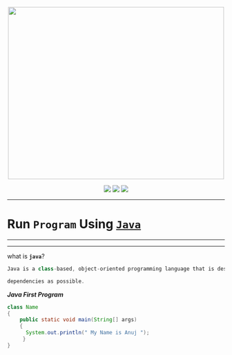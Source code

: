 <p align="center">
    
<img align="center" width="500" height="400" src="https://logos-download.com/wp-content/uploads/2016/10/Java_logo_icon.png" />

</p>

<p align = "center">
<img src="https://forthebadge.com/images/badges/for-you.svg" /> 
<img src="https://forthebadge.com/images/badges/made-with-python.svg" />
<img src="https://forthebadge.com/images/badges/built-by-developers.svg" />
</p>

_____________________________
# <h1>Run **`Program`** Using <a href="#" >**`Java`**</a></h1>
_____________________________

---


what is **`java`**?
```java
Java is a class-based, object-oriented programming language that is designed to have as few implementation

dependencies as possible.
```


***Java First Program***
```java
class Name
{
    public static void main(String[] args)
    {
      System.out.println(" My Name is Anuj ");
     }
}
```

     
    



